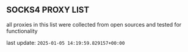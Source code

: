 ## SOCKS4 PROXY LIST

all proxies in this list were collected from open sources and tested for functionality

last update: `2025-01-05 14:19:59.829157+00:00`